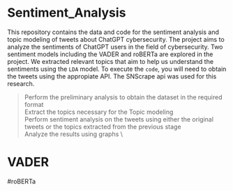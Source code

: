 # Sentiment_Analysis
This repository contains the data and code for the sentiment analysis and topic modeling of tweets about ChatGPT cybersecurity. The project aims to analyze the sentiments of ChatGPT users in the field of cybersecurity. Two sentiment models including the VADER and roBERTa are explored in the project. We extracted relevant topics that aim to help us understand the sentiments using the ``LDA`` model. To execute the `code`, you will need to obtain the tweets using the appropiate API. The SNScrape api was used for this research.
> Perform the preliminary analysis to obtain the dataset in the required format \
> Extract the topics necessary for the Topic modeling \
> Perform sentiment analysis on the tweets using either the original tweets or the topics extracted from the previous stage \
> Analyze the results using graphs \
# VADER

#roBERTa
> 
